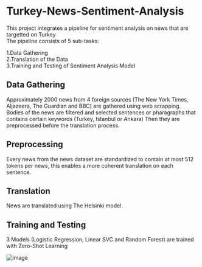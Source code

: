 # Turkey-News-Sentiment-Analysis
This project integrates a pipeline for sentiment analysis on news that are targetted on Turkey</br>
The pipeline consists of 5 sub-tasks:</br>

1.Data Gathering</br>
2.Translation of the Data</br>
3.Training and Testing of Sentiment Analysis Model</br>

## Data Gathering
Approximately 2000 news from 4 foreign sources (The New York Times, Aljazeera, The Guardian and BBC) are gathered using web scrapping.
Bodies of the news are filtered and selected sentences or pharagraphs that contains certain keywords (Turkey, Istanbul or Ankara)
Then they are preprocessed before the translation process.

## Preprocessing
Every news from the news dataset are standardized to contain at most 512 tokens per news, this enables a more coherent translation on each sentence.

## Translation
News are translated using The Helsinki model.

## Training and Testing
3 Models (Logistic Regression, Linear SVC and Random Forest) are trained with Zero-Shot Learning


![image](https://github.com/user-attachments/assets/d463e4f8-8fe8-4d6e-834c-ddc0fb9d84cd)
